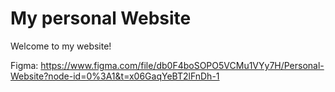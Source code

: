 # My personal Website

Welcome to my website! 

Figma: https://www.figma.com/file/db0F4boSOPO5VCMu1VYy7H/Personal-Website?node-id=0%3A1&t=x06GaqYeBT2lFnDh-1

